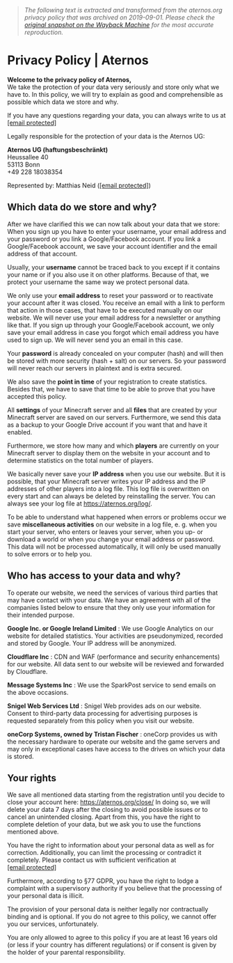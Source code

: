> *The following text is extracted and transformed from the aternos.org privacy policy that was archived on 2019-09-01. Please check the [original snapshot on the Wayback Machine](https://web.archive.org/web/20190901195925id_/https%3A//aternos.org/dataprotection) for the most accurate reproduction.*

# Privacy Policy | Aternos

**Welcome to the privacy policy of Aternos,**  
We take the protection of your data very seriously and store only what we have to. In this policy, we will try to explain as good and comprehensible as possible which data we store and why. 

If you have any questions regarding your data, you can always write to us at [[email protected]](https://web.archive.org/cdn-cgi/l/email-protection)

Legally responsible for the protection of your data is the Aternos UG: 

**Aternos UG (haftungsbeschränkt)**  
Heussallee 40  
53113 Bonn  
+49 228 18038354

Represented by: Matthias Neid ([[email protected]](https://web.archive.org/cdn-cgi/l/email-protection)) 

## Which data do we store and why?

After we have clarified this we can now talk about your data that we store: When you sign up you have to enter your username, your email address and your password or you link a Google/Facebook account. If you link a Google/Facebook account, we save your account identifier and the email address of that account. 

Usually, your **username** cannot be traced back to you except if it contains your name or if you also use it on other platforms. Because of that, we protect your username the same way we protect personal data. 

We only use your **email address** to reset your password or to reactivate your account after it was closed. You receive an email with a link to perform that action in those cases, that have to be executed manually on our website. We will never use your email address for a newsletter or anything like that. If you sign up through your Google/Facebook account, we only save your email address in case you forgot which email address you have used to sign up. We will never send you an email in this case. 

Your **password** is already concealed on your computer (hash) and will then be stored with more security (hash + salt) on our servers. So your password will never reach our servers in plaintext and is extra secured. 

We also save the **point in time** of your registration to create statistics. Besides that, we have to save that time to be able to prove that you have accepted this policy. 

All **settings** of your Minecraft server and all **files** that are created by your Minecraft server are saved on our servers. Furthermore, we send this data as a backup to your Google Drive account if you want that and have it enabled. 

Furthermore, we store how many and which **players** are currently on your Minecraft server to display them on the website in your account and to determine statistics on the total number of players. 

We basically never save your **IP address** when you use our website. But it is possible, that your Minecraft server writes your IP address and the IP addresses of other players into a log file. This log file is overwritten on every start and can always be deleted by reinstalling the server. You can always see your log file at <https://aternos.org/log/>. 

To be able to understand what happened when errors or problems occur we save **miscellaneous activities** on our website in a log file, e. g. when you start your server, who enters or leaves your server, when you up- or download a world or when you change your email address or password. This data will not be processed automatically, it will only be used manually to solve errors or to help you. 

## Who has access to your data and why?

To operate our website, we need the services of various third parties that may have contact with your data. We have an agreement with all of the companies listed below to ensure that they only use your information for their intended purpose. 

**Google Inc. or Google Ireland Limited** : We use Google Analytics on our website for detailed statistics. Your activities are pseudonymized, recorded and stored by Google. Your IP address will be anonymized. 

**Cloudflare Inc** : CDN and WAF (performance and security enhancements) for our website. All data sent to our website will be reviewed and forwarded by Cloudflare. 

**Message Systems Inc** : We use the SparkPost service to send emails on the above occasions. 

**Snigel Web Services Ltd** : Snigel Web provides ads on our website. Consent to third-party data processing for advertising purposes is requested separately from this policy when you visit our website. 

**oneCorp Systems, owned by Tristan Fischer** : oneCorp provides us with the necessary hardware to operate our website and the game servers and may only in exceptional cases have access to the drives on which your data is stored. 

## Your rights

We save all mentioned data starting from the registration until you decide to close your account here: <https://aternos.org/close/> In doing so, we will delete your data 7 days after the closing to avoid possible issues or to cancel an unintended closing. Apart from this, you have the right to complete deletion of your data, but we ask you to use the functions mentioned above. 

You have the right to information about your personal data as well as for correction. Additionally, you can limit the processing or contradict it completely. Please contact us with sufficient verification at [[email protected]](https://web.archive.org/cdn-cgi/l/email-protection)

Furthermore, according to §77 GDPR, you have the right to lodge a complaint with a supervisory authority if you believe that the processing of your personal data is illicit. 

The provision of your personal data is neither legally nor contractually binding and is optional. If you do not agree to this policy, we cannot offer you our services, unfortunately. 

You are only allowed to agree to this policy if you are at least 16 years old (or less if your country has different regulations) or if consent is given by the holder of your parental responsibility. 
